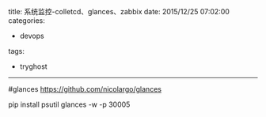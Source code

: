 title: 系统监控-colletcd、glances、zabbix
date: 2015/12/25 07:02:00
categories:

 - devops 


tags:

- tryghost

---

#glances
https://github.com/nicolargo/glances

pip install psutil
glances -w -p 30005




